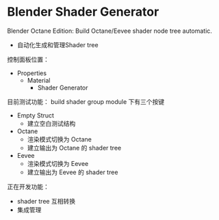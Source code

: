# Blender Shader Generator

Blender Octane Edition: Build Octane/Eevee shader node tree automatic.

- 自动化生成和管理Shader tree

控制面板位置：
- Properties
  - Material
    - Shader Generator

目前测试功能：
build shader group module 下有三个按键

- Empty Struct
  - 建立空白测试结构
- Octane
  - 渲染模式切换为 Octane
  - 建立输出为 Octane 的 shader tree
- Eevee
  - 渲染模式切换为 Eevee
  - 建立输出为 Eevee 的 shader tree

正在开发功能：

- shader tree 互相转换
- 集成管理
